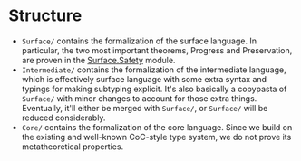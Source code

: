 # Structure

* `Surface/` contains the formalization of the surface language.
  In particular, the two most important theorems, Progress and Preservation, are proven in the [Surface.Safety](Surface/Safety.agda) module.
* `Intermediate/` contains the formalization of the intermediate language,
  which is effectively surface language with some extra syntax and typings for making subtyping explicit.
  It's also basically a copypasta of `Surface/` with minor changes to account for those extra things.
  Eventually, it'll either be merged with `Surface/`, or `Surface/` will be reduced considerably.
* `Core/` contains the formalization of the core language.
  Since we build on the existing and well-known CoC-style type system, we do not prove its metatheoretical properties.
